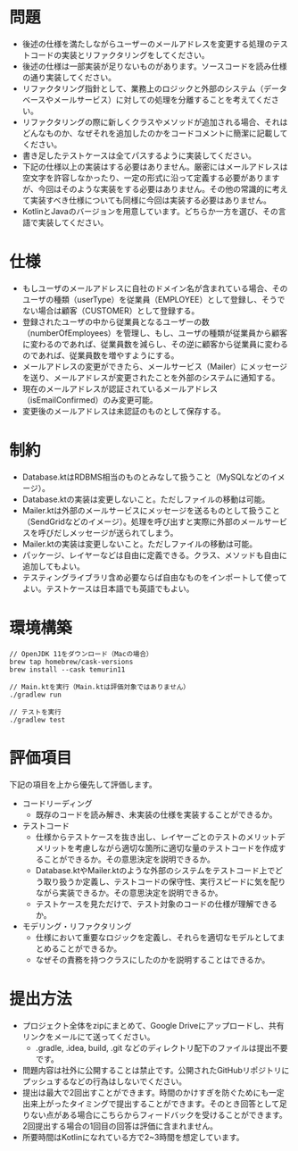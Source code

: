 # 問題

- 後述の仕様を満たしながらユーザーのメールアドレスを変更する処理のテストコードの実装とリファクタリングをしてください。
- 後述の仕様は一部実装が足りないものがあります。ソースコードを読み仕様の通り実装してください。
- リファクタリング指針として、業務上のロジックと外部のシステム（データベースやメールサービス）に対しての処理を分離することを考えてください。
- リファクタリングの際に新しくクラスやメソッドが追加される場合、それはどんなものか、なぜそれを追加したのかをコードコメントに簡潔に記載してください。
- 書き足したテストケースは全てパスするように実装してください。
- 下記の仕様以上の実装はする必要はありません。厳密にはメールアドレスは空文字を許容しなかったり、一定の形式に沿って定義する必要がありますが、今回はそのような実装をする必要はありません。その他の常識的に考えて実装すべき仕様についても同様に今回は実装する必要はありません。
- KotlinとJavaのバージョンを用意しています。どちらか一方を選び、その言語で実装してください。

# 仕様

- もしユーザのメールアドレスに自社のドメイン名が含まれている場合、そのユーザの種類（userType）を従業員（EMPLOYEE）として登録し、そうでない場合は顧客（CUSTOMER）として登録する。
- 登録されたユーザの中から従業員となるユーザーの数（numberOfEmployees）を管理し、もし、ユーザの種類が従業員から顧客に変わるのであれば、従業員数を減らし、その逆に顧客から従業員に変わるのであれば、従業員数を増やすようにする。
- メールアドレスの変更ができたら、メールサービス（Mailer）にメッセージを送り、メールアドレスが変更されたことを外部のシステムに通知する。
- 現在のメールアドレスが認証されているメールアドレス（isEmailConfirmed）のみ変更可能。
- 変更後のメールアドレスは未認証のものとして保存する。

# 制約

- Database.ktはRDBMS相当のものとみなして扱うこと（MySQLなどのイメージ）。
- Database.ktの実装は変更しないこと。ただしファイルの移動は可能。
- Mailer.ktは外部のメールサービスにメッセージを送るものとして扱うこと（SendGridなどのイメージ）。処理を呼び出すと実際に外部のメールサービスを呼びだしメッセージが送られてしまう。
- Mailer.ktの実装は変更しないこと。ただしファイルの移動は可能。
- パッケージ、レイヤーなどは自由に定義できる。クラス、メソッドも自由に追加してもよい。
- テスティングライブラリ含め必要ならば自由なものをインポートして使ってよい。テストケースは日本語でも英語でもよい。

# 環境構築

```
// OpenJDK 11をダウンロード（Macの場合）
brew tap homebrew/cask-versions
brew install --cask temurin11

// Main.ktを実行（Main.ktは評価対象ではありません）
./gradlew run

// テストを実行
./gradlew test
```

# 評価項目
下記の項目を上から優先して評価します。

- コードリーディング
    - 既存のコードを読み解き、未実装の仕様を実装することができるか。
- テストコード
    - 仕様からテストケースを抜き出し、レイヤーごとのテストのメリットデメリットを考慮しながら適切な箇所に適切な量のテストコードを作成することができるか。その意思決定を説明できるか。
    - Database.ktやMailer.ktのような外部のシステムをテストコード上でどう取り扱うか定義し、テストコードの保守性、実行スピードに気を配りながら実装できるか。その意思決定を説明できるか。
    - テストケースを見ただけで、テスト対象のコードの仕様が理解できるか。
- モデリング・リファクタリング
    - 仕様において重要なロジックを定義し、それらを適切なモデルとしてまとめることができるか。
    - なぜその責務を持つクラスにしたのかを説明することはできるか。


# 提出方法

- プロジェクト全体をzipにまとめて、Google Driveにアップロードし、共有リンクをメールにて送ってください。
    - .gradle, .idea, build, .git などのディレクトリ配下のファイルは提出不要です。
- 問題内容は社外に公開することは禁止です。公開されたGitHubリポジトリにプッシュするなどの行為はしないでください。
- 提出は最大で2回出すことができます。時間のかけすぎを防ぐためにも一定出来上がったタイミングで提出することができます。そのとき回答として足りない点がある場合にこちらからフィードバックを受けることができます。2回提出する場合の1回目の回答は評価に含まれません。
- 所要時間はKotlinになれている方で2~3時間を想定しています。
